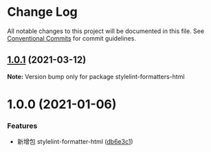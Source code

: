 # Change Log

All notable changes to this project will be documented in this file.
See [Conventional Commits](https://conventionalcommits.org) for commit guidelines.

## [1.0.1](https://github.com/shuoshubao/nbfe/compare/stylelint-formatters-html@1.0.0...stylelint-formatters-html@1.0.1) (2021-03-12)

**Note:** Version bump only for package stylelint-formatters-html





# 1.0.0 (2021-01-06)


### Features

* 新增包 stylelint-formatter-html ([db6e3c1](https://github.com/shuoshubao/nbfe/commit/db6e3c1))
